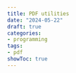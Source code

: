 ```yaml
---
title: PDF utilities
date: "2024-05-22"
draft: true
categories:
- programming
tags:
- pdf
showToc: true
---
```


